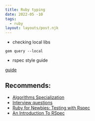 ```yaml
---
title: Ruby typing
date: 2022-05 -10
tags:
  - ruby
layout: layouts/post.njk
---
```


- checking local libs

```shell
gem query --local
```

- rspec style guide

[guide](https://github.com/rubocop/rspec-style-guide)

## Recommends:

- [Algorithms Specialization](https://www.coursera.org/specializations/algorithms)
- [Interview questions](https://habr.com/ru/post/230881/)
- [Ruby for Newbies: Testing with Rspec](https://code.tutsplus.com/tutorials/ruby-for-newbies-testing-with-rspec--net-21297)
- [An Introduction To RSpec](https://blog.teamtreehouse.com/an-introduction-to-rspec)
